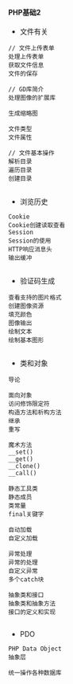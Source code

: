 #### **PHP基础2**
* 文件有关


```
// 文件上传表单
处理上传表单
获取文件信息
文件的保存

// GD库简介
处理图像的扩展库

生成缩略图

文件类型
文件属性

// 文件基本操作
解析目录
遍历目录
创建目录


```

* 浏览历史


```
Cookie
Cookie创建读取查看
Session
Session的使用
HTTP响应消息头
输出缓冲


```

* 验证码生成


```
查看支持的图片格式
创建图像资源
填充颜色
图像输出
绘制文本
绘制基本图形


```

* 类和对象


```
导论

面向对象
访问修饰限定符
构造方法和析构方法
继承
重写

魔术方法
__set()
__get()
__clone()
__call()
    
静态工具类
静态成员
类常量  
final关键字

自动加载
自定义加载

异常处理
异常的处理
自定义异常
多个catch块

抽象类和接口
抽象类和抽象方法
接口的定义和实现


```

* PDO


```
PHP Data Object 
抽象层

统一操作各种数据库


```
